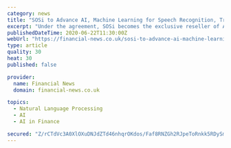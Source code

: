 ```yaml
---
category: news
title: "SOSi to Advance AI, Machine Learning for Speech Recognition, Translation Offerings"
excerpt: "Under the agreement, SOSi becomes the exclusive reseller of AppTek products to US federal, state, and local government entities. As part of the deal, Julian Setian, SOSi´s President and CEO, will become a member of AppTek´s board of directors."
publishedDateTime: 2020-06-22T11:30:00Z
webUrl: "https://financial-news.co.uk/sosi-to-advance-ai-machine-learning-for-speech-recognit/"
type: article
quality: 30
heat: 30
published: false

provider:
  name: Financial News
  domain: financial-news.co.uk

topics:
  - Natural Language Processing
  - AI
  - AI in Finance

secured: "Z/rCTdVc3A0XlOXuDNJdZTd46nhqrOKdos/Faf8RNZGh2RJpeToRnkk5RDySmvdIFZYHvlJzEaG5QZyFiDFdntta6OtXSc7fTbO1HAc8NXFqP1ukUP3q/RTlSmqgT5lNcudC52MQYP4tbFF1Qt3HDAM55DB48nGHN0rdE9q7JbEdmPiV1aYdGS6M60JMDczjGlV7v6uNZ6VnP+toaoARe9iiI0ah0llqteX7EhBKLhw94tciTgZiq0wnBfhMdnjb1V+bpwHjiJzIkQlk0bHEZfsiWIclnH+TBx/0DWJj/0AK8ZZa1tjzBIlGSlheEY80BiMi4X5t/X3HglCt8iU2Gg==;QsN6jiAHczQSJO9FySqUwA=="
---
```


